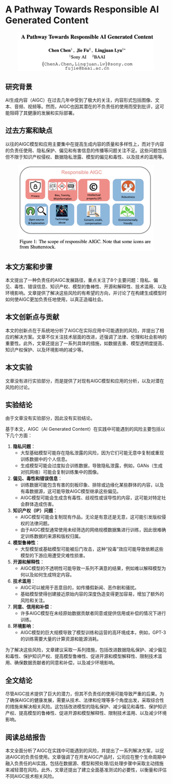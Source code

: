 # A Pathway Towards Responsible AI Generated Content

<figure><img src="../.gitbook/assets/image (3) (1) (1) (1) (1) (1) (1) (1) (1) (1) (1) (1) (1) (1) (1) (1) (1).png" alt=""><figcaption></figcaption></figure>

## 研究背景

AI生成内容（AIGC）在过去几年中受到了极大的关注，内容形式包括图像、文本、音频、视频等。然而，AIGC也因其潜在的不负责任的使用而受到批评，这可能阻碍了其健康的发展和实际部署。

## 过去方案和缺点

以往的AIGC模型和应用主要集中在提高生成内容的质量和多样性上，而对于内容的负责任使用、隐私保护、偏见和有害信息的传播等问题关注不足。这些问题包括但不限于知识产权侵权、数据隐私泄露、模型的偏见和毒性、以及技术的滥用等。

<figure><img src="../.gitbook/assets/image (83).png" alt=""><figcaption></figcaption></figure>

## 本文方案和步骤

本文提出了一种负责任的AIGC发展路径，重点关注了8个主要问题：隐私、偏见、毒性、错误信息、知识产权、模型的鲁棒性、开源和解释性、技术滥用、以及环境影响。文章提供了解决这些风险的有希望的方向，并讨论了在构建生成模型时如何使AIGC更加负责任地使用，以真正造福社会。

## 本文创新点与贡献

本文的创新点在于系统地分析了AIGC在实际应用中可能遇到的风险，并提出了相应的解决方案。文章不仅关注技术层面的改进，还强调了法律、伦理和社会影响的重要性。此外，文章还提出了一系列具体的措施，如数据去重、模型透明度提高、知识产权保护、以及环境影响的减少等。

## 本文实验

文章没有进行实验部分，而是提供了对现有AIGC模型和应用的分析，以及对潜在风险的讨论。

## 实验结论

由于文章没有实验部分，因此没有实验结论。



基于本文，AIGC（AI Generated Content）在实践中可能遇到的风险主要包括以下几个方面：

1. **隐私问题**：
   * 大型基础模型可能存在隐私泄露的风险，因为它们可能无意中复制或重现训练数据中的个人信息。
   * 生成模型可能会过度拟合训练数据，导致隐私泄露，例如，GANs（生成对抗网络）可能会复制训练集中的图像。
2. **偏见、毒性和错误信息**：
   * 训练数据可能包含有害的刻板印象、排除或边缘化某些群体的内容，以及有毒数据源，这可能导致AIGC模型继承这些偏见。
   * AIGC模型可能会生成含有毒性、歧视性或误导性的内容，这可能对特定社会群体造成伤害。
3. **知识产权（IP）问题**：
   * AIGC模型可能会复制现有作品，无论是有意还是无意，这可能引发版权侵权的法律问题。
   * 由于AIGC模型通常使用未经筛选的网络规模数据集进行训练，因此很难确定训练数据的来源和版权归属。
4. **模型鲁棒性**：
   * 大型模型或基础模型可能被后门攻击，这种“投毒”效应可能导致依赖这些模型的下游应用遭受灾难性损害。
5. **开源和解释性**：
   * AIGC模型的不透明性可能导致一系列不满意的结果，例如难以解释模型为何以及如何生成特定内容。
6. **技术滥用**：
   * AIGC可以被用于恶意目的，如传播假新闻、恶作剧和骚扰。
   * 基础模型使得创建接近原始内容的深度伪造变得更加容易，增加了额外的风险和关注。
7. **同意、信用和补偿**：
   * 许多AIGC模型在未经原始数据贡献者同意或提供信用或补偿的情况下进行训练。
8. **环境影响**：
   * AIGC模型的巨大规模导致了模型训练和运营的高环境成本，例如，GPT-3的训练需要大量的计算资源和能源消耗。

为了解决这些风险，文章建议采取一系列措施，包括改进数据隐私保护、减少偏见和毒性、保护知识产权、提高模型鲁棒性、促进开源和模型解释性、限制技术滥用、确保数据贡献者的同意和补偿，以及减少环境影响。





## 全文结论

尽管AIGC技术提供了巨大的潜力，但其不负责任的使用可能导致严重的后果。为了确保AIGC的健康发展，需要从技术、法律和伦理等多个角度出发，采取综合性的措施来解决相关风险。这包括改进模型的隐私保护、减少偏见和毒性、保护知识产权、提高模型的鲁棒性、促进开源和模型解释性、限制技术滥用、以及减少环境影响。

## 阅读总结报告

本文全面分析了AIGC在实践中可能遇到的风险，并提出了一系列解决方案，以促进AIGC的负责任使用。文章强调了在开发AIGC产品时，公司应在整个生命周期中融入负责任的AI实践，包括在数据源、模型和预处理/后处理步骤中采取主动措施来减轻潜在风险。此外，文章还提出了建立全面基准测试的必要性，以衡量和评估不同AIGC技术相关风险。
